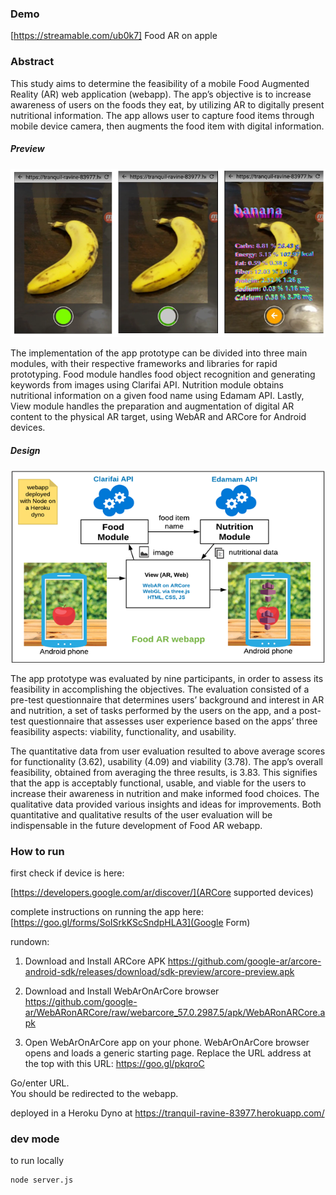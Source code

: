 
### Demo


[https://streamable.com/ub0k7] Food AR on apple



### Abstract

This study aims to determine the feasibility of a mobile Food Augmented Reality (AR) web
application (webapp). The app’s objective is to increase awareness of users on the foods they
eat, by utilizing AR to digitally present nutritional information. The app allows user to capture food
items through mobile device camera, then augments the food item with digital information.

##### Preview
![alt text](https://raw.githubusercontent.com/lenmorld/FoodAR/master/UX_design.PNG)

The implementation of the app prototype can be divided into three main modules, with their
respective frameworks and libraries for rapid prototyping. Food module handles food object
recognition and generating keywords from images using Clarifai API. Nutrition module obtains
nutritional information on a given food name using Edamam API. Lastly, View module handles
the preparation and augmentation of digital AR content to the physical AR target, using WebAR
and ARCore for Android devices.

##### Design
![alt text](https://raw.githubusercontent.com/lenmorld/FoodAR/master/FoodAR.png)


The app prototype was evaluated by nine participants, in order to assess its feasibility in
accomplishing the objectives. The evaluation consisted of a pre-test questionnaire that
determines users’ background and interest in AR and nutrition, a set of tasks performed by the
users on the app, and a post-test questionnaire that assesses user experience based on the apps’
three feasibility aspects: viability, functionality, and usability.

The quantitative data from user evaluation resulted to above average scores for functionality
(3.62), usability (4.09) and viability (3.78). The app’s overall feasibility, obtained from averaging
the three results, is 3.83. This signifies that the app is acceptably functional, usable, and viable
for the users to increase their awareness in nutrition and make informed food choices. The
qualitative data provided various insights and ideas for improvements. Both quantitative and
qualitative results of the user evaluation will be indispensable in the future development of Food
AR webapp.





### How to run

first check if device is here:

[https://developers.google.com/ar/discover/](ARCore supported devices)


complete instructions on running the app here:
[https://goo.gl/forms/SoISrkKScSndpHLA3](Google Form)

rundown:

1. Download and Install ARCore APK
https://github.com/google-ar/arcore-android-sdk/releases/download/sdk-preview/arcore-preview.apk

2. Download and Install WebArOnArCore browser
https://github.com/google-ar/WebARonARCore/raw/webarcore_57.0.2987.5/apk/WebARonARCore.apk

3. Open WebArOnArCore app on your phone. 
WebArOnArCore browser opens and loads a generic starting page.
Replace the URL address at the top with this URL:
  https://goo.gl/pkqroC

Go/enter URL.  
You should be redirected to the webapp. 



deployed in a Heroku Dyno at
https://tranquil-ravine-83977.herokuapp.com/


### dev mode

to run locally

```
node server.js
```
